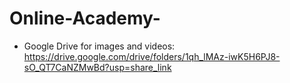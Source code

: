 # Online-Academy-

- Google Drive for images and videos: https://drive.google.com/drive/folders/1qh_lMAz-iwK5H6PJ8-sO_QT7CaNZMwBd?usp=share_link
